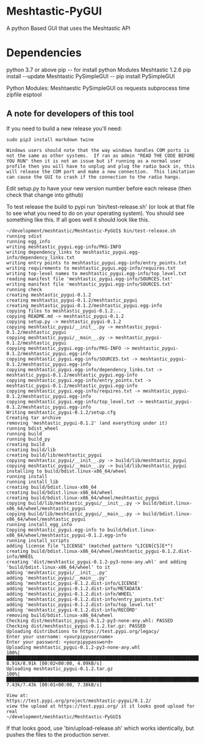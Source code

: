 # Meshtastic-PyGUI
A python Based GUI that uses the Meshtastic API


# Dependencies
python 3.7 or above
pip -- for install python Modules
Meshtastic 1.2.6   pip install --update Meshtastic
PySimpleGUI --  pip install PySimpleGUI



Python Modules:
  Meshtaestic
  PySimpleGUI
  os
  requests
  subprocess
  time
  zipfile
  esptool

## A note for developers of this tool

If you need to build a new release you'll need:
```
sudo pip3 install markdown twine
```

```
Windows users should note that the way windows handles COM ports is not the same as other systems.  If ran as admin "READ THE CODE BEFORE YOU RUN" then it is not an issue but if running as a normal user profile then you will have to unplug and plug the radio back in, this will release the COM port and make a new connection.  This limitation can cause the GUI to crash if the connection to the radio hangs.
```

Edit setup.py to have your new version number before each release (then check that change into github)

To test release the build to pypi run 'bin/test-release.sh' (or look at that file to see what you need to do on your operating system).  You should see something like this.  If all goes well it should look like this.

```
~/development/meshtastic/Meshtastic-PyGUI$ bin/test-release.sh
running sdist
running egg_info
writing meshtastic_pygui.egg-info/PKG-INFO
writing dependency_links to meshtastic_pygui.egg-info/dependency_links.txt
writing entry points to meshtastic_pygui.egg-info/entry_points.txt
writing requirements to meshtastic_pygui.egg-info/requires.txt
writing top-level names to meshtastic_pygui.egg-info/top_level.txt
reading manifest file 'meshtastic_pygui.egg-info/SOURCES.txt'
writing manifest file 'meshtastic_pygui.egg-info/SOURCES.txt'
running check
creating meshtastic_pygui-0.1.2
creating meshtastic_pygui-0.1.2/meshtastic_pygui
creating meshtastic_pygui-0.1.2/meshtastic_pygui.egg-info
copying files to meshtastic_pygui-0.1.2...
copying README.md -> meshtastic_pygui-0.1.2
copying setup.py -> meshtastic_pygui-0.1.2
copying meshtastic_pygui/__init__.py -> meshtastic_pygui-0.1.2/meshtastic_pygui
copying meshtastic_pygui/__main__.py -> meshtastic_pygui-0.1.2/meshtastic_pygui
copying meshtastic_pygui.egg-info/PKG-INFO -> meshtastic_pygui-0.1.2/meshtastic_pygui.egg-info
copying meshtastic_pygui.egg-info/SOURCES.txt -> meshtastic_pygui-0.1.2/meshtastic_pygui.egg-info
copying meshtastic_pygui.egg-info/dependency_links.txt -> meshtastic_pygui-0.1.2/meshtastic_pygui.egg-info
copying meshtastic_pygui.egg-info/entry_points.txt -> meshtastic_pygui-0.1.2/meshtastic_pygui.egg-info
copying meshtastic_pygui.egg-info/requires.txt -> meshtastic_pygui-0.1.2/meshtastic_pygui.egg-info
copying meshtastic_pygui.egg-info/top_level.txt -> meshtastic_pygui-0.1.2/meshtastic_pygui.egg-info
Writing meshtastic_pygui-0.1.2/setup.cfg
Creating tar archive
removing 'meshtastic_pygui-0.1.2' (and everything under it)
running bdist_wheel
running build
running build_py
creating build
creating build/lib
creating build/lib/meshtastic_pygui
copying meshtastic_pygui/__init__.py -> build/lib/meshtastic_pygui
copying meshtastic_pygui/__main__.py -> build/lib/meshtastic_pygui
installing to build/bdist.linux-x86_64/wheel
running install
running install_lib
creating build/bdist.linux-x86_64
creating build/bdist.linux-x86_64/wheel
creating build/bdist.linux-x86_64/wheel/meshtastic_pygui
copying build/lib/meshtastic_pygui/__init__.py -> build/bdist.linux-x86_64/wheel/meshtastic_pygui
copying build/lib/meshtastic_pygui/__main__.py -> build/bdist.linux-x86_64/wheel/meshtastic_pygui
running install_egg_info
Copying meshtastic_pygui.egg-info to build/bdist.linux-x86_64/wheel/meshtastic_pygui-0.1.2.egg-info
running install_scripts
adding license file "LICENSE" (matched pattern "LICEN[CS]E*")
creating build/bdist.linux-x86_64/wheel/meshtastic_pygui-0.1.2.dist-info/WHEEL
creating 'dist/meshtastic_pygui-0.1.2-py3-none-any.whl' and adding 'build/bdist.linux-x86_64/wheel' to it
adding 'meshtastic_pygui/__init__.py'
adding 'meshtastic_pygui/__main__.py'
adding 'meshtastic_pygui-0.1.2.dist-info/LICENSE'
adding 'meshtastic_pygui-0.1.2.dist-info/METADATA'
adding 'meshtastic_pygui-0.1.2.dist-info/WHEEL'
adding 'meshtastic_pygui-0.1.2.dist-info/entry_points.txt'
adding 'meshtastic_pygui-0.1.2.dist-info/top_level.txt'
adding 'meshtastic_pygui-0.1.2.dist-info/RECORD'
removing build/bdist.linux-x86_64/wheel
Checking dist/meshtastic_pygui-0.1.2-py3-none-any.whl: PASSED
Checking dist/meshtastic_pygui-0.1.2.tar.gz: PASSED
Uploading distributions to https://test.pypi.org/legacy/
Enter your username: <yourpipyusername>
Enter your password: <yourpipypassword>
Uploading meshtastic_pygui-0.1.2-py3-none-any.whl
100%|████████████████████████████████████████████████████████████████████████████████████████████████████████████████████████████████| 8.91k/8.91k [00:02<00:00, 4.09kB/s]
Uploading meshtastic_pygui-0.1.2.tar.gz
100%|████████████████████████████████████████████████████████████████████████████████████████████████████████████████████████████████| 7.43k/7.43k [00:01<00:00, 7.38kB/s]

View at:
https://test.pypi.org/project/meshtastic-pygui/0.1.2/
view the upload at https://test.pypi.org/ it it looks good upload for real
~/development/meshtastic/Meshtastic-PyGUI$
```

If that looks good, use 'bin/upload-release.sh' which works identically, but pushes the files to the production server.
